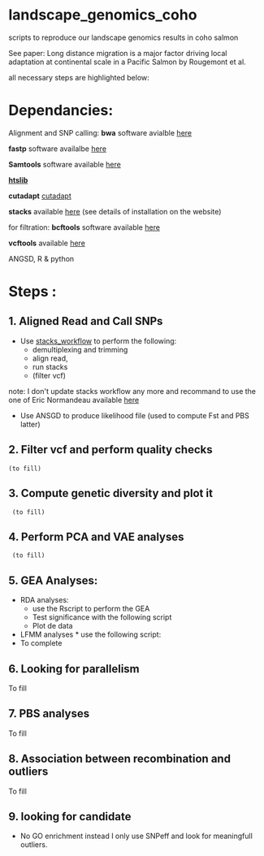 # landscape_genomics_coho
scripts to reproduce our landscape genomics results in coho salmon

See paper: Long distance migration is a major factor driving local adaptation at continental scale in a Pacific Salmon by Rougemont et al.

all necessary steps are highlighted below:

# Dependancies: 

Alignment and SNP calling: 
**bwa** software avialble [here](https://sourceforge.net/projects/bio-bwa/files/)

**fastp** software availalbe [here](https://github.com/OpenGene/fastp)  

**Samtools** software available [here](http://www.htslib.org/)  

**[htslib](http://www.htslib.org/download/)**  

**cutadapt** [cutadapt](https://github.com/marcelm/cutadapt)

**stacks** available [here](http://catchenlab.life.illinois.edu/stacks/) (see details of installation on the website)

for filtration:
**bcftools** software available [here](http://www.htslib.org/download/) 

**vcftools** available [here](http://vcftools.sourceforge.net/)

ANGSD, R & python


# Steps :

## 1. Aligned Read and Call SNPs
  * Use [stacks_workflow](https://github.com/QuentinRougemont/stacks_v2_workflow) to perform the following:
    *   demultiplexing and trimming 
    *   align read,
    *   run stacks
    *   (filter vcf)
   
   note: I don't update stacks workflow any more and recommand to use the one of Eric Normandeau available [here](https://github.com/enormandeau/stacks_workflow) 
   
  * Use ANSGD to produce likelihood file (used to compute Fst and PBS latter)

## 2. Filter vcf and perform quality checks
    (to fill)
## 3. Compute genetic diversity and plot it
     (to fill)
## 4. Perform PCA and VAE analyses
     (to fill)
## 5. GEA Analyses:
  * RDA analyses:
    * use the Rscript to perform the GEA
    * Test significance with the following script
    * Plot de data
  *  LFMM analyses
    *  use the following script:
* To complete
## 6. Looking for parallelism
To fill
## 7. PBS analyses 
To fill

## 8. Association between recombination and outliers
To fill

## 9. looking for candidate
  * No GO enrichment instead I only use SNPeff and look for meaningfull outliers.
